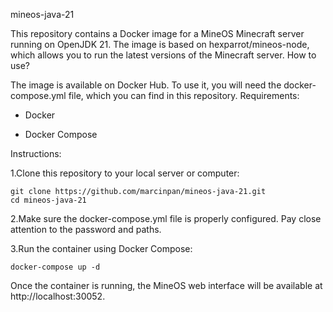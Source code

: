 mineos-java-21

This repository contains a Docker image for a MineOS Minecraft server running on OpenJDK 21. The image is based on hexparrot/mineos-node, which allows you to run the latest versions of the Minecraft server.
How to use?

The image is available on Docker Hub. To use it, you will need the docker-compose.yml file, which you can find in this repository.
Requirements:

- Docker

- Docker Compose

Instructions:

1.Clone this repository to your local server or computer:

    git clone https://github.com/marcinpan/mineos-java-21.git
    cd mineos-java-21

2.Make sure the docker-compose.yml file is properly configured. Pay close attention to the password and paths.

3.Run the container using Docker Compose:

    docker-compose up -d

Once the container is running, the MineOS web interface will be available at http://localhost:30052.
